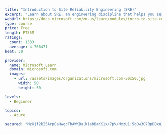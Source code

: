 ```yaml
---
title: "Introduction to Site Reliability Engineering (SRE)"
excerpt: "Learn about SRE, an engineering discipline that helps you sustainably achieve the appropriate level of reliability in your systems, services, and products."
webUrl: https://docs.microsoft.com/en-us/learn/modules/intro-to-site-reliability-engineering/
type: course
price: Free
length: PT55M
ratings:
  count: 1533
  average: 4.766471
heat: 50

provider:
  name: Microsoft Learn
  domain: microsoft.com
  images:
    - url: /assets/images/organizations/microsoft.com-50x50.jpg
      width: 50
      height: 50

levels:
  - Beginner

topics:
  - Azure

secured: "MzXjf2kI5ArpCaHwgcThAWKBa1k1abBaKK1x/7pV/MxzU1+5oOw3O7RpDDxuJ3PcNyn0xoMVLurwqGp+3nSYU2eoI1lKyMXWzfuV5C77AtqgbhDsvoWF+PIEblX3VLWdojSP0OBJHu9DF63T24nMl1pa00Us3WbvEqNP4wFo9LmseILSiK5RaQ4GrirsmAJ37Vgm9P6vd/wkTJJCQMlqHXgEmIYJK6JkKrfCmoWaYxQxofR4bJk7H70LLQlLZvsRm+hCipWcWWHD3/DaIl5tiwO3hWL1DszDUGJR2E8UvZBAAICbYEOlwCUvqa3HNjo0t0caNWUjXLyH/A1fFeivgsydbjWhuDVUJO+pMP0xPjZ4EUT+K+T0llvdM5myMGc34zgnz1W6yrkxZv89rDaOgagSoXEKGZ9a/mAXBNMCVm8=;2DIeyC4oxD778vJuldJwEQ=="
---
```


